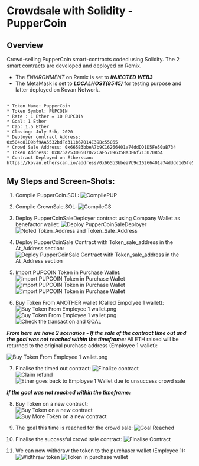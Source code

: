 # Crowdsale with Solidity - PupperCoin

## **Overview**
Crowd-selling PupperCoin smart-contracts coded using Solidity. The 2 smart contracts are developed and deployed on Remix.

* The _ENVIRONMENT_ on Remix is set to _**INJECTED WEB3**_
* The MetaMask is set to _**LOCALHOST(8545)**_ for testing purpose and latter deployed on Kovan Network.

##
    * Token Name: PupperCoin
    * Token Symbol: PUPCOIN
    * Rate : 1 Ether = 10 PUPCOIN
    * Goal: 1 Ether
    * Cap: 1.5 Ether
    * Closing: July 5th, 2020
    * Deployer contract Address: 0x504c81D9bf9AA5532bdFd311b67014E39Bc55C65
    * Crowd Sale Address: 0x665B3bbeA7b9C16266401a74ddDD1D5Fe50aB734
    * Token Address: 0x875a25300507D72CaF57096358a3F6f713070BbA
    * Contract Deployed on Etherscan: https://kovan.etherscan.io/address/0x665b3bbea7b9c16266401a74dddd1d5fe50ab734

## My Steps and Screen-Shots:

1) Compile PupperCoin.SOL:
    ![CompilePUP](Images/1-compilePupperCoin.png)

2) Compile CrownSale.SOL:
    ![CompileCS](Images/2-compileCrowSale.png)

3) Deploy PupperCoinSaleDeployer contract using Company Wallet as benefactor wallet:
    ![Deploy PupperCoinSaleDeployer](Images/3-DeployPupperCoinSaleDeployer.png)
    ![Noted Token_Address and Token_Sale_Address](Images/3.1-NotedToken_AddressandToken_Sale_Address.png)
    
4) Deploy PupperCoinSale Contract with Token_sale_address in the At_Address section:
   ![Deploy PupperCoinSale Contract with Token_sale_address in the At_Address section](Images/4-DeployPupperCoinSaleContractwithToken_sale_addressintheAt_Addresssection.png) 
   
5) Import PUPCOIN Token in Purchase Wallet:
    ![Import PUPCOIN Token in Purchase Wallet](Images/5-ImportPUPCOINTokeninPurchaseWallet.png)    
    ![Import PUPCOIN Token in Purchase Wallet](Images/5.2-ImportPUPCOINTokeninPurchaserWallet2.png)    
    ![Import PUPCOIN Token in Purchase Wallet](Images/5.3-ImportPUPCOINTokeninPurchaserWallet2.png)
    
6) Buy Token From ANOTHER wallet (Called Empolyee 1 wallet):
    ![Buy Token From Employee 1 wallet.png](Images/6-BuyTokenFromEmployee1wallet.png)    
    ![Buy Token From Employee 1 wallet.png](Images/6.2-BuyTokenFromEmployee1wallet.png)    
    ![Check the transaction and GOAL](Images/6.3-RaisedandGoal.png)

_**From here we have 2 scenarios - If the sale of the contract time out and the goal was not reached within the timeframe:**_ All ETH raised will be returned to the original purchase address (Employee 1 wallet):
    
   ![Buy Token From Employee 1 wallet.png](Images/6.4-contracttimeout.png)
    
7) Finalise the timed out contract:
    ![Finalize contract](Images/7.1-Finalizecontractandclaimrefund.png)    
    ![Claim refund](Images/7.2-Finalizecontractandclaimrefund.png)    
    ![Ether goes back to Employee 1 Wallet due to unsuccess crowd sale](Images/7.3-Ethergoesbacktoemployeeduetounsuccesscrowsale.png)

_**If the goal was not reached within the timeframe:**_

8) Buy Token on a new contract:    
    ![Buy Token on a new contract](Images/8.1-BuyTokenonanewcontract.png)    
    ![Buy More Token on a new contract](Images/8.2-BuyMoreTokenonanewcontract.png)
    
9) The goal this time is reached for the crowd sale:
    ![Goal Reached](Images/9-GoalReached.png)

10) Finalise the successful crowd sale contract:
    ![Finalise Contract](Images/10-Finalisecontract.png)

11) We can now withdraw the token to the purchaser wallet (Employee 1):
    ![Widthraw token](Images/11-Widthrawtoken.png)
    ![Token In purchase wallet](Images/12-TokenWithdrawtothewalletofemployee.png)
 
 







